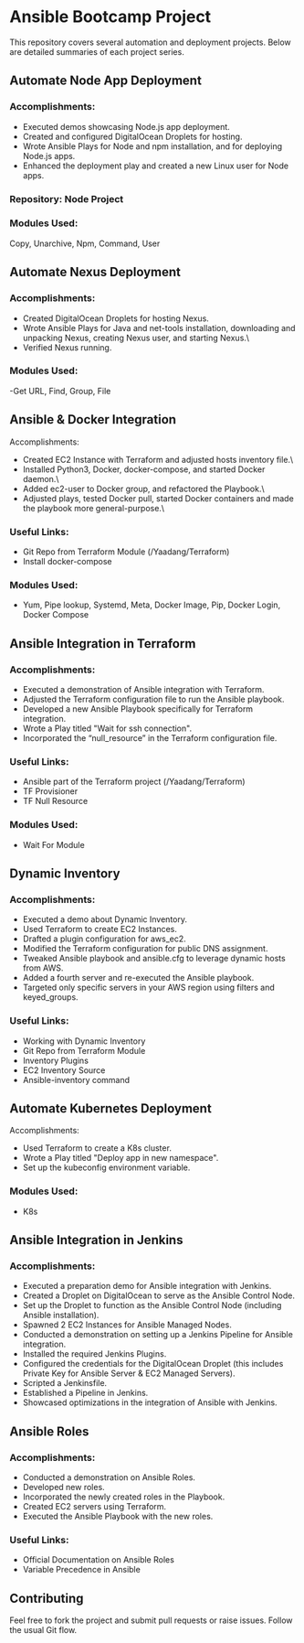 # Ansible Bootcamp Project
This repository covers several automation and deployment projects. Below are detailed summaries of each project series.

## Automate Node App Deployment
### Accomplishments:
- Executed demos showcasing Node.js app deployment.
- Created and configured DigitalOcean Droplets for hosting.
- Wrote Ansible Plays for Node and npm installation, and for deploying Node.js apps.
- Enhanced the deployment play and created a new Linux user for Node apps.
### Repository: Node Project
### Modules Used:
Copy, Unarchive, Npm, Command, User
## Automate Nexus Deployment
### Accomplishments:
- Created DigitalOcean Droplets for hosting Nexus. 
- Wrote Ansible Plays for Java and net-tools installation, downloading and unpacking Nexus, creating Nexus user, and starting Nexus.\
- Verified Nexus running.
### Modules Used:
-Get URL, Find, Group, File
## Ansible & Docker Integration
Accomplishments:
- Created EC2 Instance with Terraform and adjusted hosts inventory file.\
- Installed Python3, Docker, docker-compose, and started Docker daemon.\
- Added ec2-user to Docker group, and refactored the Playbook.\
- Adjusted plays, tested Docker pull, started Docker containers and made the playbook more general-purpose.\
### Useful Links:
- Git Repo from Terraform Module (/Yaadang/Terraform)
- Install docker-compose
### Modules Used:
- Yum, Pipe lookup, Systemd, Meta, Docker Image, Pip, Docker Login, Docker Compose

## Ansible Integration in Terraform
### Accomplishments:

- Executed a demonstration of Ansible integration with Terraform.
- Adjusted the Terraform configuration file to run the Ansible playbook.
- Developed a new Ansible Playbook specifically for Terraform integration.
- Wrote a Play titled "Wait for ssh connection".
- Incorporated the “null_resource” in the Terraform configuration file.

### Useful Links:
- Ansible part of the Terraform project (/Yaadang/Terraform)
- TF Provisioner
- TF Null Resource

### Modules Used:
- Wait For Module

## Dynamic Inventory
### Accomplishments:
- Executed a demo about Dynamic Inventory.
- Used Terraform to create EC2 Instances.
- Drafted a plugin configuration for aws_ec2.
- Modified the Terraform configuration for public DNS assignment.
- Tweaked Ansible playbook and ansible.cfg to leverage dynamic hosts from AWS.
- Added a fourth server and re-executed the Ansible playbook.
- Targeted only specific servers in your AWS region using filters and keyed_groups.
### Useful Links:
- Working with Dynamic Inventory
- Git Repo from Terraform Module
- Inventory Plugins
- EC2 Inventory Source
- Ansible-inventory command
## Automate Kubernetes Deployment
Accomplishments:
- Used Terraform to create a K8s cluster.
- Wrote a Play titled "Deploy app in new namespace".
- Set up the kubeconfig environment variable.
### Modules Used:
- K8s

## Ansible Integration in Jenkins
### Accomplishments:
- Executed a preparation demo for Ansible integration with Jenkins.
- Created a Droplet on DigitalOcean to serve as the Ansible Control Node.
- Set up the Droplet to function as the Ansible Control Node (including Ansible installation).
- Spawned 2 EC2 Instances for Ansible Managed Nodes.
- Conducted a demonstration on setting up a Jenkins Pipeline for Ansible integration.
- Installed the required Jenkins Plugins.
- Configured the credentials for the DigitalOcean Droplet (this includes Private Key for Ansible Server & EC2 Managed Servers).
- Scripted a Jenkinsfile.
- Established a Pipeline in Jenkins.
- Showcased optimizations in the integration of Ansible with Jenkins.

## Ansible Roles
### Accomplishments:
- Conducted a demonstration on Ansible Roles.
- Developed new roles.
- Incorporated the newly created roles in the Playbook.
- Created EC2 servers using Terraform.
- Executed the Ansible Playbook with the new roles.
### Useful Links:
- Official Documentation on Ansible Roles
- Variable Precedence in Ansible
## Contributing
Feel free to fork the project and submit pull requests or raise issues. Follow the usual Git flow.

